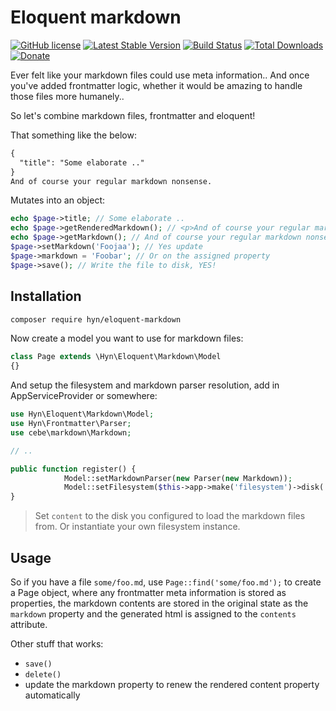 # Eloquent markdown

[![GitHub license](https://img.shields.io/badge/license-MIT-blue.svg)](https://raw.githubusercontent.com/hyn/eloquent-markdown/license.md)
[![Latest Stable Version](https://img.shields.io/packagist/v/hyn/eloquent-markdown.svg)](https://github.com/hyn/eloquent-markdown)
[![Build Status](https://img.shields.io/travis/hyn/eloquent-markdown/master.svg?maxAge=2592000&style=flat-square)](https://travis-ci.org/hyn/eloquent-markdown)
[![Total Downloads](https://img.shields.io/packagist/dt/hyn/eloquent-markdown.svg)](https://github.com/hyn/eloquent-markdown)
[![Donate](https://img.shields.io/badge/paypal-donate-yellow.svg)](https://paypal.me/luceos)

Ever felt like your markdown files could use meta information.. And once you've added frontmatter logic, whether it
would be amazing to handle those files more humanely.. 

So let's combine markdown files, frontmatter and eloquent!

That something like the below:

```markdown
{
  "title": "Some elaborate .."
}
And of course your regular markdown nonsense.
```

Mutates into an object:

```php
echo $page->title; // Some elaborate ..
echo $page->getRenderedMarkdown(); // <p>And of course your regular markdown nonsense.</p>
echo $page->getMarkdown(); // And of course your regular markdown nonsense.
$page->setMarkdown('Foojaa'); // Yes update
$page->markdown = 'Foobar'; // Or on the assigned property
$page->save(); // Write the file to disk, YES!
```

## Installation

```bash
composer require hyn/eloquent-markdown
```

Now create a model you want to use for markdown files:

```php
class Page extends \Hyn\Eloquent\Markdown\Model
{}
```

And setup the filesystem and markdown parser resolution, add in  AppServiceProvider or somewhere:

```php
use Hyn\Eloquent\Markdown\Model;
use Hyn\Frontmatter\Parser;
use cebe\markdown\Markdown;

// ..

public function register() {
            Model::setMarkdownParser(new Parser(new Markdown));
            Model::setFilesystem($this->app->make('filesystem')->disk('content'));
}
```

> Set `content` to the disk you configured to load the markdown files from. Or instantiate your own filesystem
instance.

## Usage

So if you have a file `some/foo.md`, use `Page::find('some/foo.md');` to create a Page object, where any frontmatter
meta information is stored as properties, the markdown contents are stored in the original state as the `markdown` property
and the generated html is assigned to the `contents` attribute.

Other stuff that works:

- `save()`
- `delete()`
- update the markdown property to renew the rendered content property automatically
